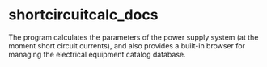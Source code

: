 # shortcircuitcalc_docs
The program calculates the parameters of the power supply system (at the moment short circuit currents), and also provides a built-in browser for managing the electrical equipment catalog database.
